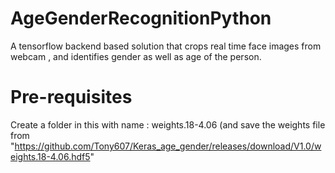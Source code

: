 # AgeGenderRecognitionPython
A tensorflow backend based solution that crops real time face images from webcam , and identifies gender as well as age of the person.

# Pre-requisites
Create a folder in this with name : weights.18-4.06 (and save the weights file from "https://github.com/Tony607/Keras_age_gender/releases/download/V1.0/weights.18-4.06.hdf5"
